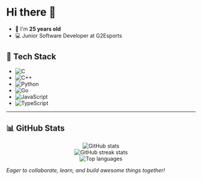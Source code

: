 # Hi there 👋

- 🧑 I'm **25 years old**
- 💻 Junior Software Developer at G2Esports

## 🚀 Tech Stack

- ![C](https://img.shields.io/badge/C-00599C?style=flat&logo=c&logoColor=white)
- ![C++](https://img.shields.io/badge/C++-00599C?style=flat&logo=c%2B%2B&logoColor=white)
- ![Python](https://img.shields.io/badge/Python-3776AB?style=flat&logo=python&logoColor=white)
- ![Go](https://img.shields.io/badge/Go-00ADD8?style=flat&logo=Go&logoColor=white)
- ![JavaScript](https://img.shields.io/badge/JavaScript-F7DF1E?style=flat&logo=javascript&logoColor=black)
- ![TypeScript](https://img.shields.io/badge/TypeScript-3178C6?style=flat&logo=typescript&logoColor=white)

---

## 📊 GitHub Stats

<p align="center">
  <img src="https://github-readme-stats.vercel.app/api?username=G2-Rocha&show_icons=true&theme=tokyonight" alt="GitHub stats" />
  <br>
  <img src="https://github-readme-streak-stats.herokuapp.com/?user=G2-Rocha&theme=tokyonight" alt="GitHub streak stats" />
  <br>
  <img src="https://github-readme-stats.vercel.app/api/top-langs/?username=G2-Rocha&theme=tokyonight&layout=compact" alt="Top languages" />
</p>

_Eager to collaborate, learn, and build awesome things together!_
